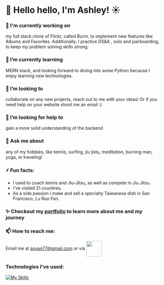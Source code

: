 # 🌈 Hello hello, I'm Ashley! ☀️
### 🔭 I'm currently working on 
my full stack clone of Flickr, called Burnr, to implement new features like Albums and Favorites. Additionally, I practice DS&A , solo and pairboarding, to keep my problem solving skills strong.
### 🌱 I’m currently learning 
MERN stack, and looking forward to diving into some Python because I enjoy learning new technologies.
### 👯 I’m looking to 
collaborate on any new projects, reach out to me with your ideas! Or if you need help on your website shoot me an email :) 
### 🤔 I’m looking for help to 
gain a more solid understanding of the backend
### 💬 Ask me about 
any of my hobbies, like tennis, surfing, jiu jistu, meditation, burning man, yoga, or traveling!
### ⚡ Fun facts: 
 - I used to coach tennis and Jiu-Jitsu, as well as compete in Jiu Jitsu.
 - I've visited 21 countires.
 - As a side passion I make and sell a specialty Taiwanese dish in San Francisco, Lu Ruo Fan.
### ✨ Checkout my <a href="https://asyan77.github.io/portfolio/" target="blank">portfolio</a> to learn more about me and my journey
### 📫 How to reach me: 
Email me at asyan77@gmail.com or via <a href="https://www.linkedin.com/in/ashley-yan/" target="blank"><img align="center" src="https://bi-jingo.com/wp-content/uploads/1997/03/Linkedin-Logo.png" height="50" /></a>

### Technologies I've used: 

[![My Skills](https://skillicons.dev/icons?i=js,html,css,aws,babel,github,mongodb,nodejs,postgres,postman,rails,react,redux,replit,ruby,sqlite,vscode,webpack)](https://skillicons.dev)
